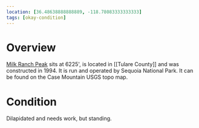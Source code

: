 ```yaml
---
location: [36.48638888888889, -118.78083333333333]
tags: [okay-condition]
---
```


# Overview

[Milk Ranch Peak](http://www.peakbagging.com/CALookoutPhotos/MilkRanchPk.html) sits at 6225', is located in [[Tulare County]] and was constructed in 1994. It is run and operated by Sequoia National Park. It can be found on the Case Mountain USGS topo map.

# Condition

Dilapidated and needs work, but standing.